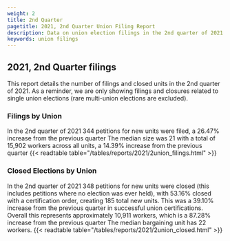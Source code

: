 ```yaml
---
weight: 2
title: 2nd Quarter
pagetitle: 2021, 2nd Quarter Union Filing Report
description: Data on union election filings in the 2nd quarter of 2021
keywords: union filings
---
```


## 2021, 2nd Quarter filings

This report details the number of filings and closed units in the 2nd quarter of 2021. As a reminder, we are only showing filings and closures related to single union elections (rare multi-union elections are excluded).

### Filings by Union
In the 2nd quarter of 2021 344 petitions for new units were filed, a 26.47% increase from the previous quarter The median size was 21 with a total of 15,902 workers across all units, a 14.39% increase from the previous quarter
{{< readtable table="/tables/reports/2021/2union_filings.html" >}}

### Closed Elections by Union
In the 2nd quarter of 2021 348 petitions for new units were closed (this includes petitions where no election was ever held), with 53.16% closed with a certification order, creating 185 total new units. This was a 39.10% increase from the previous quarter in successful union certifications. Overall this represents approximately 10,911 workers, which is a 87.28% increase from the previous quarter The median bargaining unit has 22 workers.
{{< readtable table="/tables/reports/2021/2union_closed.html" >}}
